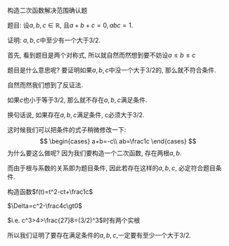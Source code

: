 构造二次函数解决范围确认题

题目: 设$a,b,c\in\mathbb{R}$, 且$a+b+c=0, abc=1.$

证明: $a,b,c$中至少有一个大于3/2.

首先, 看到题目是两个对称式, 所以就自然而然想到要不妨设$a\le b\le c$

题目是什么意思呢? 要证明如果$a,b,c$中没一个大于3/2的, 那么就不符合条件.

自然而然我们想到了反证法.

如果$c$也小于等于3/2, 那么就不存在$a,b,c$满足条件.

换句话说, 如果存在$a,b,c$满足条件, c必须大于3/2.

这时候我们可以把条件的式子稍微修改一下:
$$
\begin{cases}
a+b=-c\\
ab=\frac1c
\end{cases}
$$
为什么要这么做呢? 因为我们要构造一个二次函数, 存在两根$a,b$. 

而由于根与系数的关系即为题目条件, 因此若存在这样的$a,b,c$, 必定符合题目条件.

构造函数$f(t)=t^2-ct+\frac1c$

$\Delta=c^2-\frac4c\gt0$

$i.e. c^3>4>\frac{27}8=(3/2)^3$时有两个实根

所以我们证明了要存在满足条件的$a,b,c$,一定要有至少一个大于3/2.

